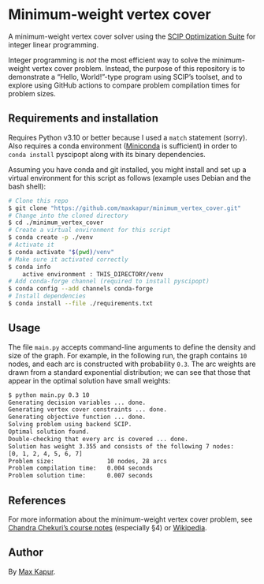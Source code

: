 # Minimum-weight vertex cover

A minimum-weight vertex cover solver using the [SCIP Optimization Suite](https://www.scipopt.org/) for integer linear programming.

Integer programming is *not* the most efficient way to solve the minimum-weight vertex cover problem. Instead, the purpose of this repository is to demonstrate a “Hello, World!”-type program using SCIP’s toolset, and to explore using GitHub actions to compare problem compilation times for problem sizes.

## Requirements and installation

Requires Python v3.10 or better because I used a `match` statement (sorry). Also requires a conda environment ([Miniconda](https://docs.conda.io/en/latest/miniconda.html) is sufficient) in order to `conda install` pyscipopt along with its binary dependencies.

Assuming you have conda and git installed, you might install and set up a virtual environment for this script as follows (example uses Debian and the bash shell):

```bash
# Clone this repo
$ git clone "https://github.com/maxkapur/minimum_vertex_cover.git"
# Change into the cloned directory
$ cd ./minimum_vertex_cover
# Create a virtual environment for this script
$ conda create -p ./venv
# Activate it
$ conda activate "$(pwd)/venv"
# Make sure it activated correctly
$ conda info         
    active environment : THIS_DIRECTORY/venv
# Add conda-forge channel (required to install pyscipopt)
$ conda config --add channels conda-forge
# Install dependencies
$ conda install --file ./requirements.txt
```

## Usage

The file `main.py` accepts command-line arguments to define the density and size of the graph. For example, in the following run, the graph contains `10` nodes, and each arc is constructed with probability `0.3`. The arc weights are drawn from a standard exponential distribution; we can see that those that appear in the optimal solution have small weights:

```bash
$ python main.py 0.3 10
Generating decision variables ... done.
Generating vertex cover constraints ... done.
Generating objective function ... done.
Solving problem using backend SCIP.
Optimal solution found.
Double-checking that every arc is covered ... done.
Solution has weight 3.355 and consists of the following 7 nodes:
[0, 1, 2, 4, 5, 6, 7]
Problem size:               10 nodes, 28 arcs
Problem compilation time:   0.004 seconds
Problem solution time:      0.007 seconds
```

## References

For more information about the minimum-weight vertex cover problem, see [Chandra Chekuri’s course notes](https://courses.engr.illinois.edu/cs583/sp2018/Notes/covering.pdf) (especially §4) or [Wikipedia](https://en.wikipedia.org/wiki/Vertex_cover).

## Author

By [Max Kapur](https://maxkapur.com).
